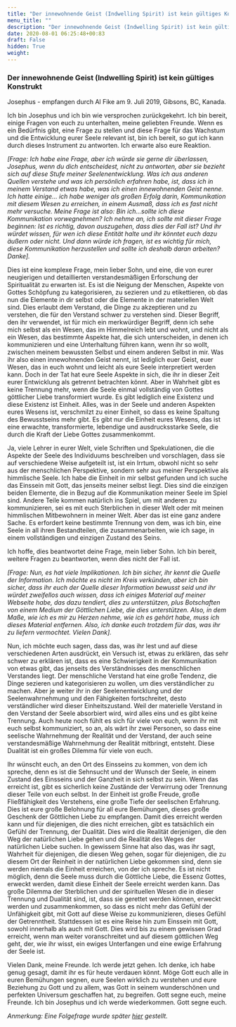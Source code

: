 ```yaml
---
title: "Der innewohnende Geist (Indwelling Spirit) ist kein gültiges Konstrukt"
menu_title: ""
description: "Der innewohnende Geist (Indwelling Spirit) ist kein gültiges Konstrukt"
date: 2020-08-01 06:25:48+00:83
draft: False
hidden: True
weight:
---
```

### Der innewohnende Geist (Indwelling Spirit) ist kein gültiges Konstrukt

Josephus - empfangen durch Al Fike am 9. Juli 2019, Gibsons, BC, Kanada.

Ich bin Josephus und ich bin wie versprochen zurückgekehrt. Ich bin bereit, einige Fragen von euch zu unterhalten, meine geliebten Freunde. Wenn es ein Bedürfnis gibt, eine Frage zu stellen und diese Frage für das Wachstum und die Entwicklung eurer Seele relevant ist, bin ich bereit, so gut ich kann durch dieses Instrument zu antworten. Ich erwarte also eure Reaktion.

*[Frage: Ich habe eine Frage, aber ich würde sie gerne dir überlassen, Josephus, wenn du dich entscheidest, nicht zu antworten, aber sie bezieht sich auf diese Stufe meiner Seelenentwicklung. Was ich aus anderen Quellen verstehe und was ich persönlich erfahren habe, ist, dass ich in meinem Verstand etwas habe, was ich einen innewohnenden Geist nenne. Ich hatte einige... ich habe weniger als großen Erfolg darin, Kommunikation mit diesem Wesen zu erreichen, in einem Ausmaß, dass ich es fast nicht mehr versuche. Meine Frage ist also: Bin ich...sollte ich diese Kommunikation vorwegnehmen? Ich nehme an, ich sollte mit dieser Frage beginnen: Ist es richtig, davon auszugehen, dass dies der Fall ist? Und ihr würdet wissen, für wen ich diese Entität halte und ihr könntet euch dazu äußern oder nicht. Und dann würde ich fragen, ist es wichtig für mich, diese Kommunikation herzustellen und sollte ich deshalb daran arbeiten? Danke].*

Dies ist eine komplexe Frage, mein lieber Sohn, und eine, die von eurer neugierigen und detaillierten verstandesmäßigen Erforschung der Spiritualität zu erwarten ist. Es ist die Neigung der Menschen, Aspekte von Gottes Schöpfung zu kategorisieren, zu sezieren und zu etikettieren, ob das nun die Elemente in dir selbst oder die Elemente in der materiellen Welt sind. Dies erlaubt dem Verstand, die Dinge zu akzeptieren und zu verstehen, die für den Verstand schwer zu verstehen sind. Dieser Begriff, den ihr verwendet, ist für mich ein merkwürdiger Begriff, denn ich sehe mich selbst als ein Wesen, das im Himmelreich lebt und wohnt, und nicht als ein Wesen, das bestimmte Aspekte hat, die sich unterscheiden, in denen ich kommunizieren und eine Unterhaltung führen kann, wenn ihr so wollt, zwischen meinem bewussten Selbst und einem anderen Selbst in mir. Was ihr also einen innewohnenden Geist nennt, ist lediglich euer Geist, euer Wesen, das in euch wohnt und leicht als eure Seele interpretiert werden kann. Doch in der Tat hat eure Seele Aspekte in sich, die ihr in dieser Zeit eurer Entwicklung als getrennt betrachten könnt. Aber in Wahrheit gibt es keine Trennung mehr, wenn die Seele einmal vollständig von Gottes göttlicher Liebe transformiert wurde. Es gibt lediglich eine Existenz und diese Existenz ist Einheit. Alles, was in der Seele und anderen Aspekten eures Wesens ist, verschmilzt zu einer Einheit, so dass es keine Spaltung des Bewusstseins mehr gibt. Es gibt nur die Einheit eures Wesens, das ist eine erwachte, transformierte, lebendige und ausdrucksstarke Seele, die durch die Kraft der Liebe Gottes zusammenkommt.

Ja, viele Lehrer in eurer Welt, viele Schriften und Spekulationen, die die Aspekte der Seele des Individuums beschreiben und vorschlagen, dass sie auf verschiedene Weise aufgeteilt ist, ist ein Irrtum, obwohl nicht so sehr aus der menschlichen Perspektive, sondern sehr aus meiner Perspektive als himmlische Seele. Ich habe die Einheit in mir selbst gefunden und ich suche das Einssein mit Gott, das jenseits meiner selbst liegt. Dies sind die einzigen beiden Elemente, die in Bezug auf die Kommunikation meiner Seele im Spiel sind. Andere Teile kommen natürlich ins Spiel, um mit anderen zu kommunizieren, sei es mit euch Sterblichen in dieser Welt oder mit meinen himmlischen Mitbewohnern in meiner Welt. Aber das ist eine ganz andere Sache. Es erfordert keine bestimmte Trennung von dem, was ich bin, eine Seele in all ihren Bestandteilen, die zusammenarbeiten, wie ich sage, in einem vollständigen und einzigen Zustand des Seins.

Ich hoffe, dies beantwortet deine Frage, mein lieber Sohn. Ich bin bereit, weitere Fragen zu beantworten, wenn dies nicht der Fall ist.

*[Frage: Nun, es hat viele Implikationen. Ich bin sicher, ihr kennt die Quelle der Information. Ich möchte es nicht im Kreis verkünden, aber ich bin sicher, dass ihr euch der Quelle dieser Information bewusst seid und ihr würdet zweifellos auch wissen, dass ich einiges Material auf meiner Webseite habe, das dazu tendiert, dies zu unterstützen, plus Botschaften von einem Medium der Göttlichen Liebe, die dies unterstützen. Also, in dem Maße, wie ich es mir zu Herzen nehme, wie ich es gehört habe, muss ich dieses Material entfernen. Also, ich danke euch trotzdem für das, was ihr zu liefern vermochtet. Vielen Dank].*

Nun, ich möchte euch sagen, dass das, was ihr lest und auf diese verschiedenen Arten ausdrückt, ein Versuch ist, etwas zu erklären, das sehr schwer zu erklären ist, dass es eine Schwierigkeit in der Kommunikation von etwas gibt, das jenseits des Verständnisses des menschlichen Verstandes liegt. Der menschliche Verstand hat eine große Tendenz, die Dinge sezieren und kategorisieren zu wollen, um dies verständlicher zu machen. Aber je weiter ihr in der Seelenentwicklung und der Seelenwahrnehmung und den Fähigkeiten fortschreitet, desto verständlicher wird dieser Einheitszustand. Weil der materielle Verstand in den Verstand der Seele absorbiert wird, wird alles eins und es gibt keine Trennung. Auch heute noch fühlt es sich für viele von euch, wenn ihr mit euch selbst kommuniziert, so an, als wärt ihr zwei Personen, so dass eine seelische Wahrnehmung der Realität und der Verstand, der auch seine verstandesmäßige Wahrnehmung der Realität mitbringt, entsteht. Diese Dualität ist ein großes Dilemma für viele von euch.

Ihr wünscht euch, an den Ort des Einsseins zu kommen, von dem ich spreche, denn es ist die Sehnsucht und der Wunsch der Seele, in einem Zustand des Einsseins und der Ganzheit in sich selbst zu sein. Wenn das erreicht ist, gibt es sicherlich keine Zustände der Verwirrung oder Trennung dieser Teile von euch selbst. In der Einheit ist große Freude, große Fließfähigkeit des Verstehens, eine große Tiefe der seelischen Erfahrung. Dies ist eure große Belohnung für all eure Bemühungen, dieses große Geschenk der Göttlichen Liebe zu empfangen. Damit dies erreicht werden kann und für diejenigen, die dies nicht erreichen, gibt es tatsächlich ein Gefühl der Trennung, der Dualität. Dies wird die Realität derjenigen, die den Weg der natürlichen Liebe gehen und die Realität des Weges der natürlichen Liebe suchen. In gewissem Sinne hat also das, was ihr sagt, Wahrheit für diejenigen, die diesen Weg gehen, sogar für diejenigen, die zu diesem Ort der Reinheit in der natürlichen Liebe gekommen sind, denn sie werden niemals die Einheit erreichen, von der ich spreche. Es ist nicht möglich, denn die Seele muss durch die Göttliche Liebe, die Essenz Gottes, erweckt werden, damit diese Einheit der Seele erreicht werden kann. Das große Dilemma der Sterblichen und der spirituellen Wesen die in dieser Trennung und Dualität sind, ist, dass sie gerettet werden können, erweckt werden und zusammenkommen, so dass es nicht mehr das Gefühl der Unfähigkeit gibt, mit Gott auf diese Weise zu kommunizieren, dieses Gefühl der Getrenntheit. Stattdessen ist es eine Reise hin zum Einssein mit Gott, sowohl innerhalb als auch mit Gott. Dies wird bis zu einem gewissen Grad erreicht, wenn man weiter voranschreitet und auf diesem göttlichen Weg geht, der, wie ihr wisst, ein ewiges Unterfangen und eine ewige Erfahrung der Seele ist.

Vielen Dank, meine Freunde. Ich werde jetzt gehen. Ich denke, ich habe genug gesagt, damit ihr es für heute verdauen könnt. Möge Gott euch alle in euren Bemühungen segnen, eure Seelen wirklich zu verstehen und eure Beziehung zu Gott und zu allem, was Gott in seinem wunderschönen und perfekten Universum geschaffen hat, zu begreifen. Gott segne euch, meine Freunde. Ich bin Josephus und ich werde wiederkommen. Gott segne euch.

*Anmerkung: Eine Folgefrage wurde später [hier](/aktuelle-botschaften/aktuelle-botschaften-in-reihenfolge-des-datums/aktuelle-botschaften-2019/hoeren-die-anhaenger-des-urantia-buches-auf-ihre-seelen-af-josephus-4-dezember-2019/) gestellt.*
